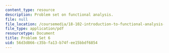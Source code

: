 ```yaml
---
content_type: resource
description: Problem set on functional analysis.
file: null
file_location: /coursemedia/18-102-introduction-to-functional-analysis-spring-2009/56d3d866c35bfa13b74fee15bbdf6854_MIT18_102s09_pset06.pdf
file_type: application/pdf
resourcetype: Document
title: Problem Set 6
uid: 56d3d866-c35b-fa13-b74f-ee15bbdf6854
---
```

